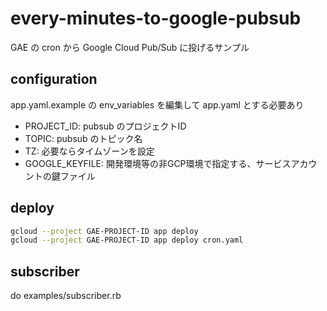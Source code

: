 # every-minutes-to-google-pubsub

GAE の cron から Google Cloud Pub/Sub に投げるサンプル

## configuration

app.yaml.example の env_variables を編集して app.yaml とする必要あり

- PROJECT_ID: pubsub のプロジェクトID
- TOPIC: pubsub のトピック名
- TZ: 必要ならタイムゾーンを設定
- GOOGLE_KEYFILE: 開発環境等の非GCP環境で指定する、サービスアカウントの鍵ファイル

## deploy

```sh
gcloud --project GAE-PROJECT-ID app deploy
gcloud --project GAE-PROJECT-ID app deploy cron.yaml
```

## subscriber

do examples/subscriber.rb

